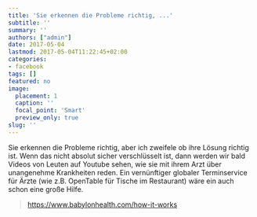 ```yaml
---
title: 'Sie erkennen die Probleme richtig, ...'
subtitle: ''
summary: ''
authors: ["admin"]
date: 2017-05-04
lastmod: 2017-05-04T11:22:45+02:00
categories:
- facebook
tags: []
featured: no
image:
  placement: 1
  caption: ''
  focal_point: 'Smart'
  preview_only: true
slug: ''
---
```

Sie erkennen die Probleme richtig, aber ich zweifele ob ihre Lösung richtig ist. Wenn das nicht absolut sicher verschlüsselt ist, dann werden wir bald Videos von Leuten auf Youtube sehen, wie sie mit ihrem Arzt über unangenehme Krankheiten reden. Ein vernünftiger globaler Terminservice für Ärzte (wie z.B. OpenTable für Tische im Restaurant) wäre ein auch schon eine große Hilfe.
> https://www.babylonhealth.com/how-it-works

